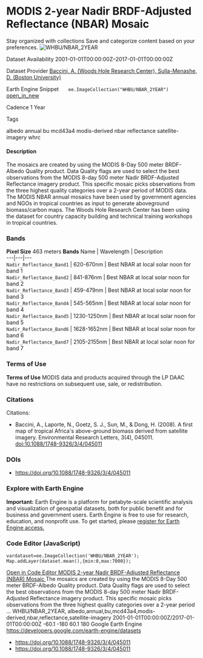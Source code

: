  
#  MODIS 2-year Nadir BRDF-Adjusted Reflectance (NBAR) Mosaic 
Stay organized with collections  Save and categorize content based on your preferences. 
![WHBU/NBAR_2YEAR](https://developers.google.com/earth-engine/datasets/images/WHBU/WHBU_NBAR_2YEAR_sample.png) 

Dataset Availability
    2001-01-01T00:00:00Z–2017-01-01T00:00:00Z 

Dataset Provider
     [ Baccini, A. (Woods Hole Research Center), Sulla-Menashe, D. (Boston University) ](https://doi.org/10.1088/1748-9326/3/4/045011) 

Earth Engine Snippet
     `    ee.ImageCollection("WHBU/NBAR_2YEAR")   ` [ open_in_new ](https://code.earthengine.google.com/?scriptPath=Examples:Datasets/WHBU/WHBU_NBAR_2YEAR) 

Cadence
    1 Year 

Tags
    
albedo
annual
bu
mcd43a4
modis-derived
nbar
reflectance
satellite-imagery
whrc
#### Description
The mosaics are created by using the MODIS 8-Day 500 meter BRDF-Albedo Quality product. Data Quality flags are used to select the best observations from the MODIS 8-day 500 meter Nadir BRDF-Adjusted Reflectance imagery product. This specific mosaic picks observations from the three highest quality categories over a 2-year period of MODIS data.
The MODIS NBAR annual mosaics have been used by government agencies and NGOs in tropical countries as input to generate aboveground biomass/carbon maps. The Woods Hole Research Center has been using the dataset for country capacity building and technical training workshops in tropical countries.
### Bands
**Pixel Size** 463 meters 
**Bands**
Name | Wavelength | Description  
---|---|---  
`Nadir_Reflectance_Band1` | 620-670nm | Best NBAR at local solar noon for band 1  
`Nadir_Reflectance_Band2` | 841-876nm | Best NBAR at local solar noon for band 2  
`Nadir_Reflectance_Band3` | 459-479nm | Best NBAR at local solar noon for band 3  
`Nadir_Reflectance_Band4` | 545-565nm | Best NBAR at local solar noon for band 4  
`Nadir_Reflectance_Band5` | 1230-1250nm | Best NBAR at local solar noon for band 5  
`Nadir_Reflectance_Band6` | 1628-1652nm | Best NBAR at local solar noon for band 6  
`Nadir_Reflectance_Band7` | 2105-2155nm | Best NBAR at local solar noon for band 7  
### Terms of Use
**Terms of Use**
MODIS data and products acquired through the LP DAAC have no restrictions on subsequent use, sale, or redistribution.
### Citations
Citations:
  * Baccini, A., Laporte, N., Goetz, S. J., Sun, M., & Dong, H. (2008). A first map of tropical Africa's above-ground biomass derived from satellite imagery. Environmental Research Letters, 3(4), 045011. [doi:10.1088/1748-9326/3/4/045011](https://doi.org/10.1088/1748-9326/3/4/045011)


### DOIs
  * [ https://doi.org/10.1088/1748-9326/3/4/045011 ](https://doi.org/10.1088/1748-9326/3/4/045011)


### Explore with Earth Engine
**Important:** Earth Engine is a platform for petabyte-scale scientific analysis and visualization of geospatial datasets, both for public benefit and for business and government users. Earth Engine is free to use for research, education, and nonprofit use. To get started, please [register for Earth Engine access.](https://console.cloud.google.com/earth-engine)
### Code Editor (JavaScript)
```
vardataset=ee.ImageCollection('WHBU/NBAR_2YEAR');
Map.addLayer(dataset.mean(),{min:0,max:7000});
```
[ Open in Code Editor ](https://code.earthengine.google.com/?scriptPath=Examples:Datasets/WHBU/WHBU_NBAR_2YEAR)
[ MODIS 2-year Nadir BRDF-Adjusted Reflectance (NBAR) Mosaic ](https://developers.google.com/earth-engine/datasets/catalog/WHBU_NBAR_2YEAR)
The mosaics are created by using the MODIS 8-Day 500 meter BRDF-Albedo Quality product. Data Quality flags are used to select the best observations from the MODIS 8-day 500 meter Nadir BRDF-Adjusted Reflectance imagery product. This specific mosaic picks observations from the three highest quality categories over a 2-year period …
WHBU/NBAR_2YEAR, albedo,annual,bu,mcd43a4,modis-derived,nbar,reflectance,satellite-imagery 
2001-01-01T00:00:00Z/2017-01-01T00:00:00Z
-60.1 -180 60.1 180 
Google Earth Engine
https://developers.google.com/earth-engine/datasets
  * [ https://doi.org/10.1088/1748-9326/3/4/045011 ](https://doi.org/https://doi.org/10.1088/1748-9326/3/4/045011)
  * [ https://doi.org/10.1088/1748-9326/3/4/045011 ](https://doi.org/https://developers.google.com/earth-engine/datasets/catalog/WHBU_NBAR_2YEAR)


